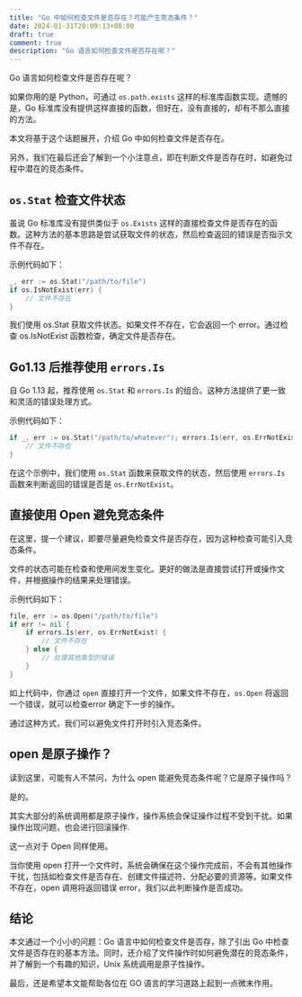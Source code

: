 ```yaml
---
title: "Go 中如何检查文件是否存在？可能产生竞态条件？"
date: 2024-01-31T20:09:13+08:00
draft: true
comment: true
description: "Go 语言如何检查文件是否存在呢？"
---
```


Go 语言如何检查文件是否存在呢？

如果你用的是 Python，可通过 `os.path.exists` 这样的标准库函数实现。遗憾的是，Go 标准库没有提供这样直接的函数，但好在，没有直接的，却有不那么直接的方法。

本文将基于这个话题展开，介绍 Go 中如何检查文件是否存在。

另外，我们在最后还会了解到一个小注意点，即在判断文件是否存在时，如避免过程中潜在的竞态条件。

## `os.Stat` 检查文件状态

虽说 Go 标准库没有提供类似于 `os.Exists` 这样的直接检查文件是否存在的函数。这种方法的基本思路是尝试获取文件的状态，然后检查返回的错误是否指示文件不存在。

示例代码如下：

```go
_, err := os.Stat("/path/to/file")
if os.IsNotExist(err) {
    // 文件不存在
}
```

我们使用 os.Stat 获取文件状态。如果文件不存在，它会返回一个 error。通过检查 os.IsNotExist 函数检查，确定文件是否存在。

## Go1.13 后推荐使用 `errors.Is`

自 Go 1.13 起，推荐使用 `os.Stat` 和 `errors.Is` 的组合。这种方法提供了更一致和灵活的错误处理方式。

示例代码如下：

```go
if _, err := os.Stat("/path/to/whatever"); errors.Is(err, os.ErrNotExist) {
    // 文件不存在
}
```

在这个示例中，我们使用 `os.Stat` 函数来获取文件的状态，然后使用 `errors.Is` 函数来判断返回的错误是否是 `os.ErrNotExist`。

## 直接使用 Open 避免竞态条件

在这里，提一个建议，即要尽量避免检查文件是否存在，因为这种检查可能引入竞态条件。

文件的状态可能在检查和使用间发生变化。更好的做法是直接尝试打开或操作文件，并根据操作的结果来处理错误。

示例代码如下：

```go
file, err := os.Open("/path/to/file")
if err != nil {
    if errors.Is(err, os.ErrNotExist) {
        // 文件不存在
    } else {
        // 处理其他类型的错误
    }
}
```

如上代码中，你通过 `open` 直接打开一个文件，如果文件不存在，`os.Open` 将返回一个错误，就可以检查error 确定下一步的操作。

通过这种方式，我们可以避免文件打开时引入竞态条件。


## open 是原子操作？

读到这里，可能有人不禁问，为什么 open 能避免竞态条件呢？它是原子操作吗？

是的。

其实大部分的系统调用都是原子操作，操作系统会保证操作过程不受到干扰。如果操作出现问题，也会进行回滚操作.

这一点对于 Open 同样使用。

当你使用 open 打开一个文件时，系统会确保在这个操作完成前，不会有其他操作干扰，包括如检查文件是否存在、创建文件描述符、分配必要的资源等。如果文件不存在，open 调用将返回错误 error，我们以此判断操作是否成功。

## 结论

本文通过一个小小的问题：Go 语言中如何检查文件是否存，除了引出 Go 中检查文件是否存在的基本方法。同时，还介绍了文件操作时如何避免潜在的竞态条件，并了解到一个有趣的知识，Unix 系统调用是原子性操作。

最后，还是希望本文能帮助各位在 GO 语言的学习道路上起到一点微末作用。



